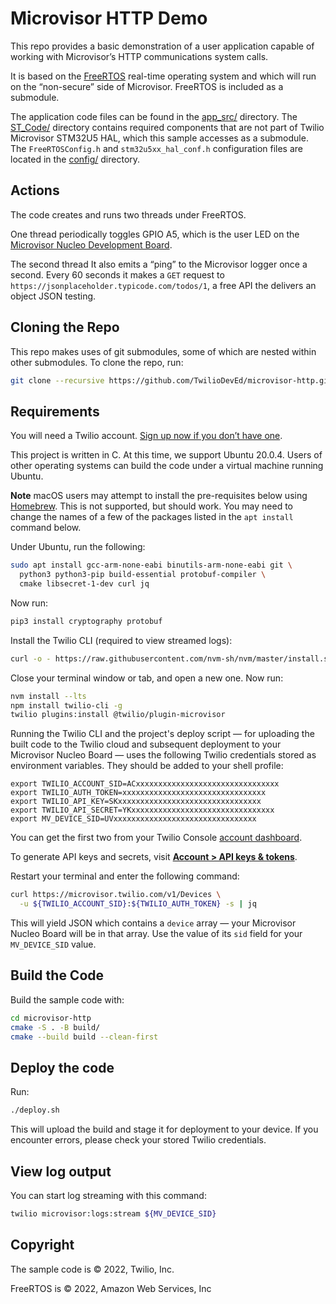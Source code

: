 # Microvisor HTTP Demo

This repo provides a basic demonstration of a user application capable of working with Microvisor’s HTTP communications system calls.

It is based on the [FreeRTOS](https://freertos.org/) real-time operating system and which will run on the “non-secure” side of Microvisor. FreeRTOS is included as a submodule.

The application code files can be found in the [app_src/](app_src/) directory. The [ST_Code/](ST_Code/) directory contains required components that are not part of Twilio Microvisor STM32U5 HAL, which this sample accesses as a submodule. The `FreeRTOSConfig.h` and `stm32u5xx_hal_conf.h` configuration files are located in the [config/](config/) directory.

## Actions

The code creates and runs two threads under FreeRTOS.

One thread periodically toggles GPIO A5, which is the user LED on the [Microvisor Nucleo Development Board](https://www.twilio.com/docs/iot/microvisor/microvisor-nucleo-development-board).

The second thread It also emits a “ping” to the Microvisor logger once a second. Every 60 seconds it makes a `GET` request to `https://jsonplaceholder.typicode.com/todos/1`, a free API the delivers an object JSON testing.

## Cloning the Repo

This repo makes uses of git submodules, some of which are nested within other submodules. To clone the repo, run:

```bash
git clone --recursive https://github.com/TwilioDevEd/microvisor-http.git
```

## Requirements

You will need a Twilio account. [Sign up now if you don’t have one](https://www.twilio.com/try-twilio).

This project is written in C. At this time, we support Ubuntu 20.0.4. Users of other operating systems can build the code under a virtual machine running Ubuntu.

**Note** macOS users may attempt to install the pre-requisites below using [Homebrew](https://brew.sh). This is not supported, but should work. You may need to change the names of a few of the packages listed in the `apt install` command below.

Under Ubuntu, run the following:

```bash
sudo apt install gcc-arm-none-eabi binutils-arm-none-eabi git \
  python3 python3-pip build-essential protobuf-compiler \
  cmake libsecret-1-dev curl jq
```

Now run:

```bash
pip3 install cryptography protobuf
```

Install the Twilio CLI (required to view streamed logs):

```bash
curl -o - https://raw.githubusercontent.com/nvm-sh/nvm/master/install.sh | bash
```

Close your terminal window or tab, and open a new one. Now run:

```bash
nvm install --lts
npm install twilio-cli -g
twilio plugins:install @twilio/plugin-microvisor
```

Running the Twilio CLI and the project's deploy script — for uploading the built code to the Twilio cloud and subsequent deployment to your Microvisor Nucleo Board — uses the following Twilio credentials stored as environment variables. They should be added to your shell profile:

```
export TWILIO_ACCOUNT_SID=ACxxxxxxxxxxxxxxxxxxxxxxxxxxxxxxxx
export TWILIO_AUTH_TOKEN=xxxxxxxxxxxxxxxxxxxxxxxxxxxxxxxx
export TWILIO_API_KEY=SKxxxxxxxxxxxxxxxxxxxxxxxxxxxxxxxx
export TWILIO_API_SECRET=YKxxxxxxxxxxxxxxxxxxxxxxxxxxxxxxxx
export MV_DEVICE_SID=UVxxxxxxxxxxxxxxxxxxxxxxxxxxxxxxxx
```

You can get the first two from your Twilio Console [account dashboard](https://console.twilio.com/).

To generate API keys and secrets, visit [**Account > API keys & tokens**](https://twilio.com/console/project/api-keys/).

Restart your terminal and enter the following command:

```bash
curl https://microvisor.twilio.com/v1/Devices \
  -u ${TWILIO_ACCOUNT_SID}:${TWILIO_AUTH_TOKEN} -s | jq
```

This will yield JSON which contains a `device` array — your Microvisor Nucleo Board will be in that array. Use the value of its `sid` field for your `MV_DEVICE_SID` value.

## Build the Code

Build the sample code with:

```bash
cd microvisor-http
cmake -S . -B build/
cmake --build build --clean-first
```

## Deploy the code

Run:

```bash
./deploy.sh
```

This will upload the build and stage it for deployment to your device. If you encounter errors, please check your stored Twilio credentials.

## View log output

You can start log streaming with this command:

```bash
twilio microvisor:logs:stream ${MV_DEVICE_SID}
```

## Copyright

The sample code is © 2022, Twilio, Inc.

FreeRTOS is © 2022, Amazon Web Services, Inc